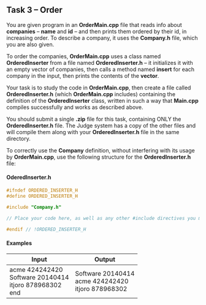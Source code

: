 ## Task 3 – Order
You are given program in an **OrderMain.cpp** file that reads info about **companies** – **name** and **id** – and then prints them ordered by their id, in increasing order. To describe a company, it uses the **Company.h** file, which you are also given.

To order the companies, **OrderMain.cpp** uses a class named **OrderedInserter** from a file named **OrderedInserter.h** – it initializes it with an empty vector of companies, then calls a method named **insert** for each company in the input, then prints the contents of the **vector**.

Your task is to study the code in **OrderMain.cpp**, then create a file called **OrderedInserter.h** (which **OrderMain.cpp** includes) containing the definition of the **OrderedInserter** class, written in such a way that **Main.cpp** compiles successfully and works as described above.

You should submit a single **.zip** file for this task, containing ONLY the **OrderedInserter.h** file. The Judge system has a copy of the other files and will compile them along with your **OrderedInserter.h** file in the same directory.

To correctly use the **Company** definition, without interfering with its usage by **OrderMain.cpp**, use the following structure for the **OrderedInserter.h** file:

#### OderedInserter.h
```cpp
#ifndef ORDERED_INSERTER_H 
#define ORDERED_INSERTER_H

#include "Company.h"

// Place your code here, as well as any other #include directives you might need

#endif // !ORDERED_INSERTER_H
```

#### Examples
Input|Output
-|-
acme 424242420<br>Software 20140414<br>itjoro 878968302<br>end|Software 20140414<br>acme 424242420<br>itjoro 878968302

